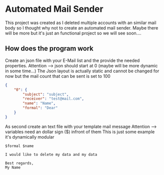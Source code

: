 # Automated Mail Sender

This project was created as I deleted multiple accounts with an similar mail body so I thought why not to create an automated mail sender. Maybe there will be more but it's just an functional project so we will see soon....

## How does the program work
Create an json file with your E-Mail list and the provide the needed properties.
Attention --> json should start at 0 (maybe will be more dynamic in some time...) 
The Json layout is actually static and cannot be changed for now but the mail count that can be sent is set to 100
```json
{
    "0": {
        "subject": "subject",
        "receiver": "test@mail.com",
        "name": "Name",
        "formal": "Dear"
    }
}
```
As second create an text file with your template mail message
Attention --> variables need an dollar sign ($) infront of them
This is just some example it's dynamically modular
```
$formal $name

I would like to delete my data and my data

Best regards,
My Name
```


